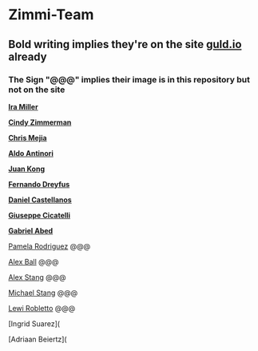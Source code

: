 # Zimmi-Team

## Bold writing implies they're on the site [guld.io](guld.io) already

### The Sign "@@@" implies their image is in this repository but not on the site

[__Ira Miller__](https://github.com/Alexstang/Zimmi-Team/blob/master/ira-miller.jpg)

[__Cindy Zimmerman__](https://github.com/Alexstang/Zimmi-Team/blob/master/CindyZimmerman.jpeg)

[__Chris Mejia__](https://github.com/Alexstang/Zimmi-Team/blob/master/ChrissMejia.jpg)

[__Aldo Antinori__](https://github.com/Alexstang/Zimmi-Team/blob/master/Aldo-Antinori.jpg)

[__Juan Kong__](https://github.com/Alexstang/Zimmi-Team/blob/master/JuanKong.jpg)

[__Fernando Dreyfus__](https://github.com/Alexstang/Zimmi-Team/blob/master/FernandoDreyfus.jpeg)

[__Daniel Castellanos__](https://github.com/Alexstang/Zimmi-Team/blob/master/DanielCastellanos.png)

[__Giuseppe Cicatelli__](https://github.com/Alexstang/Zimmi-Team/blob/master/GiuseppeCicatelli.jpg)

[__Gabriel Abed__](https://github.com/Alexstang/Zimmi-Team/blob/master/Gabriel_Abed.jpg)

[Pamela Rodriguez](https://github.com/Alexstang/Zimmi-Team/blob/master/Pamela-Rodriguez.jpg) @@@

[Alex Ball](https://github.com/Alexstang/Zimmi-Team/blob/master/AlexBall.jpg) @@@

[Alex Stang](https://github.com/Alexstang/Zimmi-Team/blob/master/AlexStang.jpg) @@@

[Michael Stang](https://github.com/Alexstang/Zimmi-Team/blob/master/MichaelStang.JPG) @@@

[Lewi Robletto](https://github.com/Alexstang/Zimmi-Team/blob/master/lewi_robletto.jpg) @@@

[Ingrid Suarez](

[Adriaan Beiertz](
